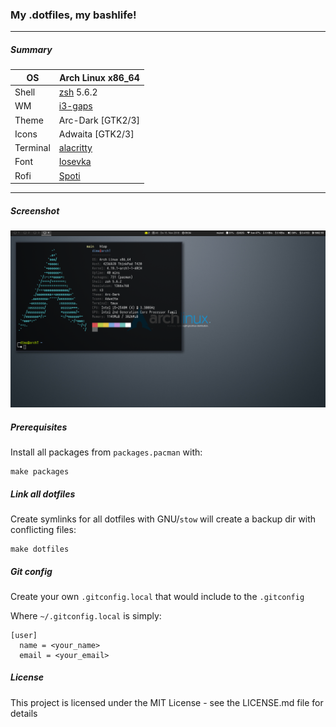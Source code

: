 ### My .dotfiles, my bashlife!
---
##### Summary
| OS       | Arch Linux x86_64 |
| -------- | ----------------- |
| Shell    | [zsh](https://github.com/zsh-users/zsh) 5.6.2         |
| WM       | [i3-gaps](https://github.com/Airblader/i3)           |
| Theme    | Arc-Dark [GTK2/3] |
| Icons    | Adwaita [GTK2/3]  |
| Terminal | [alacritty](https://github.com/jwilm/alacritty)        |
| Font     | [Iosevka](https://be5invis.github.io/Iosevka/)           |
| Rofi     | [Spoti](https://github.com/dvogt23/dotfiles/blob/master/config/rofi/spoti.rasi)           |
---
##### Screenshot
![Screenshot][screenshot]

[screenshot]: screenshot.png "Screenshot"

##### Prerequisites
Install all packages from `packages.pacman` with:

    make packages

##### Link all dotfiles
Create symlinks for all dotfiles with GNU/`stow` will create a backup dir with 
conflicting files:

    make dotfiles

##### Git config
Create your own `.gitconfig.local` that would include to the `.gitconfig`

Where `~/.gitconfig.local` is simply:

    [user]
      name = <your_name>
      email = <your_email>

##### License

This project is licensed under the MIT License - see the LICENSE.md file for details
